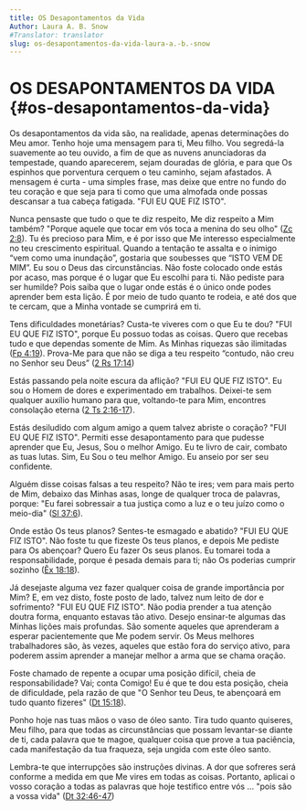 ```yaml
---
title: OS Desapontamentos da Vida
Author: Laura A. B. Snow
#Translator: translator
slug: os-desapontamentos-da-vida-laura-a.-b.-snow
---
```


# OS DESAPONTAMENTOS DA VIDA {#os-desapontamentos-da-vida}

Os desapontamentos da vida são, na realidade, apenas determinações do Meu amor. Tenho hoje uma mensagem para ti, Meu filho. Vou segredá-la suavemente ao teu ouvido, a fim de que as nuvens anunciadoras da tempestade, quando aparecerem, sejam douradas de glória, e para que Os espinhos que porventura cerquem o teu caminho, sejam afastados. A mensagem é curta - uma simples frase, mas deixe que entre no fundo do teu coração e que seja para ti como que uma almofada onde possas descansar a tua cabeça fatigada. &quot;FUI EU QUE FIZ ISTO&quot;.

Nunca pensaste que tudo o que te diz respeito, Me diz respeito a Mim também? &quot;Porque aquele que tocar em vós toca a menina do seu olho&quot; ([Zc 2:8](http://mysword.info/b?r=Zec_2:8)). Tu és precioso para Mim, e é por isso que Me interesso especialmente no teu crescimento espiritual. Quando a tentação te assalta e o inimigo “vem como uma inundação”, gostaria que soubesses que “ISTO VEM DE MIM”. Eu sou o Deus das circunstâncias. Não foste colocado onde estás por acaso, mas porque é o lugar que Eu escolhi para ti. Não pediste para ser humilde? Pois saiba que o lugar onde estás é o único onde podes aprender bem esta lição. É por meio de tudo quanto te rodeia, e até dos que te cercam, que a Minha vontade se cumprirá em ti.

Tens dificuldades monetárias? Custa-te viveres com o que Eu te dou? &quot;FUI EU QUE FIZ ISTO&quot;, porque Eu possuo todas as coisas. Quero que recebas tudo e que dependas somente de Mim. As Minhas riquezas são ilimitadas ([Fp 4:19](http://mysword.info/b?r=Php_4:19)). Prova-Me para que não se diga a teu respeito “contudo, não creu no Senhor seu Deus” ([2 Rs 17:14](http://mysword.info/b?r=2Ki_17:14))

Estás passando pela noite escura da aflição? &quot;FUI EU QUE FIZ ISTO&quot;. Eu sou o Homem de dores e experimentado em trabalhos. Deixei-te sem qualquer auxílio humano para que, voltando-te para Mim, encontres consolação eterna ([2 Ts 2:16-17](http://mysword.info/b?r=2Th_2:16-17)).

Estás desiludido com algum amigo a quem talvez abriste o coração? &quot;FUI EU QUE FIZ ISTO&quot;. Permiti esse desapontamento para que pudesse aprender que Eu, Jesus, Sou o melhor Amigo. Eu te livro de cair, combato as tuas lutas. Sim, Eu Sou o teu melhor Amigo. Eu anseio por ser seu confidente.

Alguém disse coisas falsas a teu respeito? Não te ires; vem para mais perto de Mim, debaixo das Minhas asas, longe de qualquer troca de palavras, porque: &quot;Eu farei sobressair a tua justiça como a luz e o teu juízo como o meio-dia&quot; ([Sl 37:6](http://mysword.info/b?r=Psa_37:6)).

Onde estão Os teus planos? Sentes-te esmagado e abatido? &quot;FUI EU QUE FIZ ISTO&quot;. Não foste tu que fizeste Os teus planos, e depois Me pediste para Os abençoar? Quero Eu fazer Os seus planos. Eu tomarei toda a responsabilidade, porque é pesada demais para ti; não Os poderias cumprir sozinho ([Êx 18:18](http://mysword.info/b?r=Exo_18:18)).

Já desejaste alguma vez fazer qualquer coisa de grande importância por Mim? E, em vez disto, foste posto de lado, talvez num leito de dor e sofrimento? &quot;FUI EU QUE FIZ ISTO&quot;. Não podia prender a tua atenção doutra forma, enquanto estavas tão ativo. Desejo ensinar-te algumas das Minhas lições mais profundas. São somente aqueles que aprenderam a esperar pacientemente que Me podem servir. Os Meus melhores trabalhadores são, às vezes, aqueles que estão fora do serviço ativo, para poderem assim aprender a manejar melhor a arma que se chama oração.

Foste chamado de repente a ocupar uma posição difícil, cheia de responsabilidade? Vai; conta Comigo! Eu é que te dou esta posição, cheia de dificuldade, pela razão de que &quot;O Senhor teu Deus, te abençoará em tudo quanto fizeres&quot; ([Dt 15:18](http://mysword.info/b?r=Deu_15:18)).

Ponho hoje nas tuas mãos o vaso de óleo santo. Tira tudo quanto quiseres, Meu filho, para que todas as circunstâncias que possam levantar-se diante de ti, cada palavra que te magoe, qualquer coisa que prove a tua paciência, cada manifestação da tua fraqueza, seja ungida com este óleo santo.

Lembra-te que interrupções são instruções divinas. A dor que sofreres será conforme a medida em que Me vires em todas as coisas. Portanto, aplicai o vosso coração a todas as palavras que hoje testifico entre vós … &quot;pois são a vossa vida&quot; ([Dt 32:46-47](http://mysword.info/b?r=Deu_32:46,47))